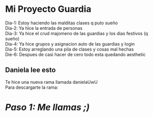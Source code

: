 ﻿# Mi Proyecto Guardia

Dia-1: Estoy haciendo las malditas clases q puto sueño <br>
Dia-2: Ya hice la entrada de personas <br>
Dia-3: Ya hice el crud majomeno de las guardias y los dias festivos (q sueño) <br>
Dia-4: Ya hice grupos y asignacion auto de las guardias y login <br>
Dia-5: Estoy arreglando una pila de clases y cosas mal hechas <br>
Die-6: Despues de casi hacer de cero todo esta quedando aesthetic <br>

## Daniela lee esto

Te hice una nueva rama llamada danielaUwU <br>
Para descargarte la rama:

# *Paso 1: Me llamas ;)*
